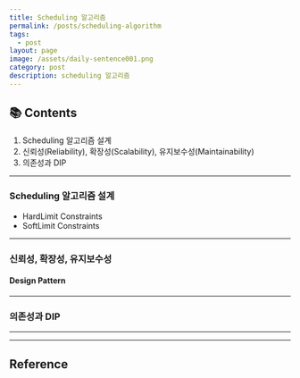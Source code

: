 ```yaml
---
title: Scheduling 알고리즘
permalink: /posts/scheduling-algorithm
tags:
  - post
layout: page
image: /assets/daily-sentence001.png
category: post
description: scheduling 알고리즘
---
```



## 📚 Contents

1. Scheduling 알고리즘 설계
2. 신뢰성(Reliability), 확장성(Scalability), 유지보수성(Maintainability)
3. 의존성과 DIP

---

### Scheduling 알고리즘 설계

- HardLimit Constraints
- SoftLimit Constraints

---


### 신뢰성, 확장성, 유지보수성

#### Design Pattern

---


### 의존성과 DIP

---






---

## Reference

